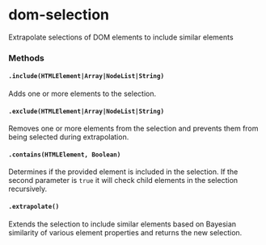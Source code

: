 dom-selection
=============

Extrapolate selections of DOM elements to include similar elements


### Methods

#### `.include(HTMLElement|Array|NodeList|String)`
Adds one or more elements to the selection.

#### `.exclude(HTMLElement|Array|NodeList|String)`
Removes one or more elements from the selection and prevents them from being selected during extrapolation.

#### `.contains(HTMLElement, Boolean)`
Determines if the provided element is included in the selection. If the second parameter is `true` it will check child elements in the selection recursively.  

#### `.extrapolate()`
Extends the selection to include similar elements based on Bayesian similarity of various element properties and returns the new selection. 
